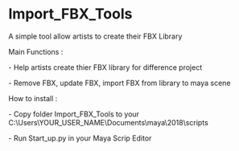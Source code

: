 # Import_FBX_Tools
<p>A simple tool allow artists to create their FBX Library</p>
<p>Main Functions : </p>
<p>- Help artists create thier FBX library for difference project </p>
<p>- Remove FBX, update FBX, import FBX from library to maya scene </p>
<p>How to install : </p>
<p>- Copy folder Import_FBX_Tools to your  C:\Users\YOUR_USER_NAME\Documents\maya\2018\scripts</p>
<p>- Run Start_up.py in your Maya Scrip Editor</p>
